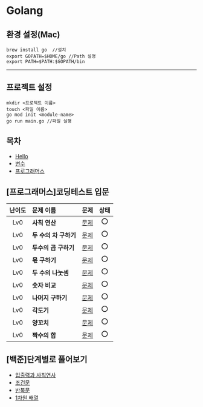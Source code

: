 # Golang

## 환경 설정(Mac)

```
brew install go  //설치
export GOPATH=$HOME/go //Path 설정
export PATH=$PATH:$GOPATH/bin
```
---
## 프로젝트 설정

```
mkdir <프로젝트 이름>
touch <파일 이름>
go mod init <module-name>
go run main.go //파일 실행
```

## 목차
- [Hello](Hello/Readme.md)
- [변수](Var/Readme.md)
- [프로그래머스](Pro)



## [프로그래머스]코딩테스트 입문

|난이도|문제 이름|문제|상태|
|:---:|:---|:---:|:---:|
|Lv0|**사칙 연산**|[문제](https://school.programmers.co.kr/learn/courses/30/lessons/120802)|⭕️|
|Lv0|**두 수의 차 구하기**|[문제](https://school.programmers.co.kr/learn/courses/30/lessons/120803)|⭕️|
|Lv0|**두수의 곱 구하기**|[문제](https://school.programmers.co.kr/learn/courses/30/lessons/120804)|⭕️|
|Lv0|**몫 구하기**|[문제](https://school.programmers.co.kr/learn/courses/30/lessons/120805)|⭕️|
|Lv0|**두 수의 나눗셈**|[문제](https://school.programmers.co.kr/learn/courses/30/lessons/120806)|⭕️|
|Lv0|**숫자 비교**|[문제](https://school.programmers.co.kr/learn/courses/30/lessons/120807)|⭕️|
|Lv0|**나머지 구하기**|[문제](https://school.programmers.co.kr/learn/courses/30/lessons/120810)|⭕️|
|Lv0|**각도기**|[문제](https://school.programmers.co.kr/learn/courses/30/lessons/120829)|⭕️|
|Lv0|**양꼬치**|[문제](https://school.programmers.co.kr/learn/courses/30/lessons/120830)|⭕️|
|Lv0|**짝수의 합**|[문제](hhttps://school.programmers.co.kr/learn/courses/30/lessons/120831)|⭕️|

## [백준]단계별로 풀어보기

- [입출력과 사칙연사](Input/Readme.md)
- [조건문](IF_else/Readme.md)
- [반복문](FOR/Readme.md)
- [1차원 배열](ARR1/Readme.md)
